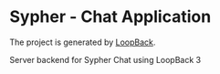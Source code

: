 # Sypher - Chat Application

The project is generated by [LoopBack](http://loopback.io).

Server backend for Sypher Chat using LoopBack 3

